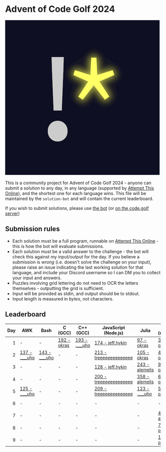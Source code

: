 # Advent of Code Golf 2024

![Advent of Code Golf icon](./advent-of-code-golf.png)

This is a community project for Advent of Code Golf 2024 - anyone can submit a
solution to any day, in any language (supported by [Attempt This
Online](https://ato.pxeger.com)), and the shortest one for each language wins.
This file will be maintained by the `solution-bot` and will contain the current
leaderboard.

If you wish to submit solutions, please use [the bot](https://discord.com/api/oauth2/authorize?client_id=1179753478214651915&permissions=0&scope=bot)
(or [on the code.golf server](https://discord.gg/eVCTkYQ))

## Submission rules

- Each solution must be a full program, runnable on [Attempt This
  Online](https://ato.pxeger.com) - this is how the bot will evaluate submissions.
- Each solution must be a valid answer to the challenge - the bot will check this
  against my input/output for the day. If you believe a submission is *wrong*
  (i.e. doesn't solve the challenge on your input), please raise an issue
  indicating the last working solution for that language, and include your
  Discord username so I can DM you to collect your input and answers.
- Puzzles involving grid lettering do not need to OCR the letters themselves -
  outputting the grid is sufficient.
- Input will be provided as stdin, and output should be to stdout.
- Input length is measured in *bytes*, not characters.

## Leaderboard

Day | AWK | Bash | C (GCC) | C++ (GCC) | JavaScript (Node.js) | Julia | K (ngn/k) | Perl | Python | Python (No Whitespace) | Python (Orthoplex) | Ruby | TypeScript (Deno)
--: | --- | --- | --- | --- | --- | --- | --- | --- | --- | --- | --- | --- | ---
1 | - | - | [192 - okras](./solutions/1/c_gcc) | [193 - .___uho](./solutions/1/cplusplus_gcc) | [174 - jeff.hykin](./solutions/1/node) | [97 - okras](./solutions/1/julia) | [33 - okras](./solutions/1/k_ngn) | - | [89 - _tessaract](./solutions/1/python) | [98 - .___uho](./solutions/1/python-no-ws) | [481 - orthoplex](./solutions/1/python-orthoplex) | [101 - the.unnamed](./solutions/1/ruby) | [197 - jeff.hykin](./solutions/1/deno)
2 | [137 - .___uho](./solutions/2/awk) | [143 - .___uho](./solutions/2/bash) | - | - | [213 - treeeeeeeeeeeeee](./solutions/2/node) | [105 - okras](./solutions/2/julia) | [41 - okras](./solutions/2/k_ngn) | - | [145 - biz314](./solutions/2/python) | [155 - _tessaract](./solutions/2/python-no-ws) | - | [143 - the.unnamed](./solutions/2/ruby) | [282 - jeff.hykin](./solutions/2/deno)
3 | - | - | - | - | [128 - jeff.hykin](./solutions/3/node) | [243 - alemelis](./solutions/3/julia) | [93 - okras](./solutions/3/k_ngn) | - | [140 - duckyluuk](./solutions/3/python) | - | - | [82 - the.unnamed](./solutions/3/ruby) | [160 - jeff.hykin](./solutions/3/deno)
4 | - | - | - | - | [200 - treeeeeeeeeeeeee](./solutions/4/node) | [358 - alemelis](./solutions/4/julia) | [69 - okras](./solutions/4/k_ngn) | - | [145 - okras](./solutions/4/python) | [148 - biz314](./solutions/4/python-no-ws) | - | - | [1639 - jeff.hykin](./solutions/4/deno)
5 | [125 - .___uho](./solutions/5/awk) | - | - | - | [209 - treeeeeeeeeeeeee](./solutions/5/node) | [123 - .___uho](./solutions/5/julia) | [52 - okras](./solutions/5/k_ngn) | [86 - okras](./solutions/5/perl) | [134 - biz314](./solutions/5/python) | [649 - orthoplex](./solutions/5/python-no-ws) | [649 - orthoplex](./solutions/5/python-orthoplex) | - | -
6 | - | - | - | - | - | - | - | - | [206 - biz314](./solutions/6/python) | - | - | - | -
7 | - | - | - | - | - | - | [47 - attinat](./solutions/7/k_ngn) | - | [175 - okras](./solutions/7/python) | [184 - okras](./solutions/7/python-no-ws) | - | [140 - natt.e](./solutions/7/ruby) | -
8 | - | - | - | - | - | - | [72 - okras](./solutions/8/k_ngn) | - | [157 - .___uho](./solutions/8/python) | [163 - .___uho](./solutions/8/python-no-ws) | - | - | -
9 | - | - | - | - | - | - | [182 - okras](./solutions/9/k_ngn) | - | - | - | - | - | -

